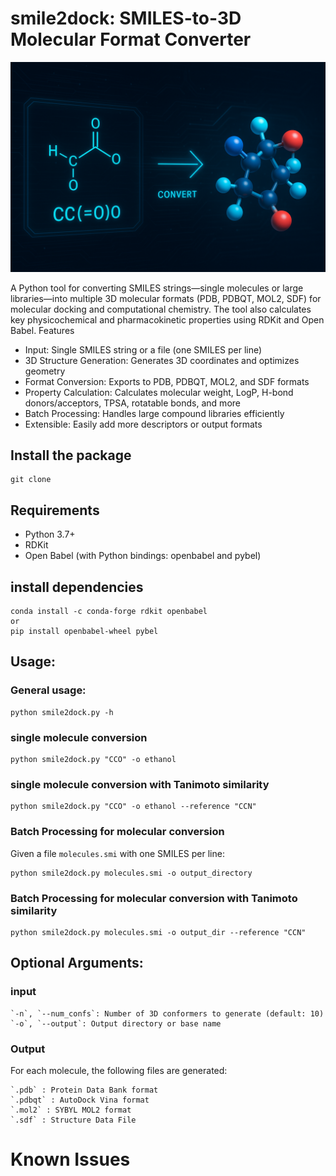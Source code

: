 # smile2dock: SMILES-to-3D Molecular Format Converter
 ![image](smile2dock.png)
 
A Python tool for converting SMILES strings—single molecules or large libraries—into multiple 3D molecular formats (PDB, PDBQT, MOL2, SDF) for molecular docking and computational chemistry. The tool also calculates key physicochemical and pharmacokinetic properties using RDKit and Open Babel.
Features
- Input: Single SMILES string or a file (one SMILES per line)
- 3D Structure Generation: Generates 3D coordinates and optimizes geometry
- Format Conversion: Exports to PDB, PDBQT, MOL2, and SDF formats
- Property Calculation: Calculates molecular weight, LogP, H-bond donors/acceptors, TPSA, rotatable bonds, and more
- Batch Processing: Handles large compound libraries efficiently
- Extensible: Easily add more descriptors or output formats

## Install the package

```
git clone 
```

## Requirements
- Python 3.7+
- RDKit
- Open Babel (with Python bindings: openbabel and pybel)

## install dependencies
 ```
conda install -c conda-forge rdkit openbabel
or 
pip install openbabel-wheel pybel
```
## Usage:

### General usage:
```
python smile2dock.py -h 
```

### single molecule conversion

```
python smile2dock.py "CCO" -o ethanol
```
### single molecule conversion with Tanimoto similarity
```
python smile2dock.py "CCO" -o ethanol --reference "CCN"
```

### Batch Processing for molecular conversion
Given a file `molecules.smi` with one SMILES per line:
```
python smile2dock.py molecules.smi -o output_directory
```

### Batch Processing for molecular conversion with Tanimoto similarity
```
python smile2dock.py molecules.smi -o output_dir --reference "CCN"
```

## Optional Arguments:

### input
```
`-n`, `--num_confs`: Number of 3D conformers to generate (default: 10)
`-o`, `--output`: Output directory or base name
```

### Output
For each molecule, the following files are generated:
```
`.pdb` : Protein Data Bank format
`.pdbqt` : AutoDock Vina format
`.mol2` : SYBYL MOL2 format
`.sdf` : Structure Data File
```

# Known Issues

